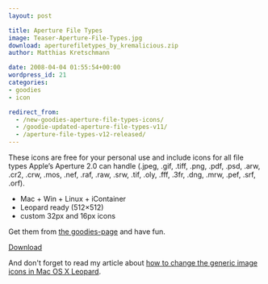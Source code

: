 ```yaml
---
layout: post

title: Aperture File Types
image: Teaser-Aperture-File-Types.jpg
download: aperturefiletypes_by_kremalicious.zip
author: Matthias Kretschmann

date: 2008-04-04 01:55:54+00:00
wordpress_id: 21
categories:
- goodies
- icon

redirect_from:
  - /new-goodies-aperture-file-types-icons/
  - /goodie-updated-aperture-file-types-v11/
  - /aperture-file-types-v12-released/
---
```


These icons are free for your personal use and include icons for all file types Apple’s Aperture 2.0 can handle (.jpeg, .gif, .tiff, .png, .pdf, .psd, .arw, .cr2, .crw, .mos, .nef, .raf, .raw, .srw, .tif, .oly, .fff, .3fr, .dng, .mrw, .pef, .srf, .orf).

  * Mac + Win + Linux + iContainer
  * Leopard ready (512×512)
  * custom 32px and 16px icons

Get them from [the goodies-page](http://www.kremalicious.com/goodies/) and have fun.

<a class="btn btn-block icon icon-download" href="/media/aperturefiletypes_by_kremalicious.zip">Download</a>

And don't forget to read my article about [how to change the generic image icons in Mac OS X Leopard](http://www.kremalicious.com/2008/04/changing-the-image-icons-in-mac-os-x-leopard/).
